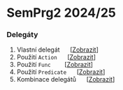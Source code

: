 # SemPrg2 2024/25

### Delegáty
1. Vlastní delegát&nbsp;&nbsp;&nbsp;&nbsp;&nbsp;&nbsp;[[Zobrazit](/delegates/part1.cs)]  
2. Použití `Action`&nbsp;&nbsp;&nbsp;&nbsp;&nbsp;&nbsp;[[Zobrazit](/delegates/part2.cs)]  
3. Použití `Func`&nbsp;&nbsp;&nbsp;&nbsp;&nbsp;&nbsp;&nbsp;&nbsp;[[Zobrazit](/delegates/part3.cs)]  
4. Použití `Predicate`&nbsp;&nbsp;&nbsp;&nbsp;&nbsp;&nbsp;[[Zobrazit](/delegates/part4.cs)]  
5. Kombinace delegátů&nbsp;&nbsp;&nbsp;&nbsp;&nbsp;&nbsp;[[Zobrazit](/delegates/bonus.cs)]
